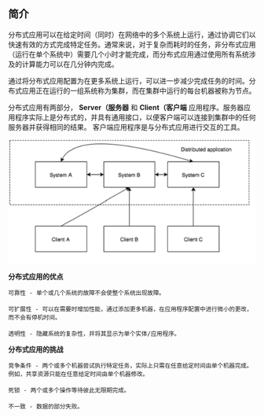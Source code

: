 ## 简介

分布式应用可以在给定时间（同时）在网络中的多个系统上运行，通过协调它们以快速有效的方式完成特定任务。通常来说，对于复杂而耗时的任务，非分布式应用（运行在单个系统中）需要几个小时才能完成，而分布式应用通过使用所有系统涉及的计算能力可以在几分钟内完成。

通过将分布式应用配置为在更多系统上运行，可以进一步减少完成任务的时间。分布式应用正在运行的一组系统称为集群，而在集群中运行的每台机器被称为节点。

分布式应用有两部分， **Server（服务器** 和 **Client（客户端** 应用程序。服务器应用程序实际上是分布式的，并具有通用接口，以便客户端可以连接到集群中的任何服务器并获得相同的结果。 客户端应用程序是与分布式应用进行交互的工具。

![Alt distribute_1](../../_media/distribute/distribute_1.png)


**分布式应用的优点**
	
	可靠性 - 单个或几个系统的故障不会使整个系统出现故障。

	可扩展性 - 可以在需要时增加性能，通过添加更多机器，在应用程序配置中进行微小的更改，而不会有停机时间。

	透明性 - 隐藏系统的复杂性，并将其显示为单个实体/应用程序。

**分布式应用的挑战**
	
	竞争条件 - 两个或多个机器尝试执行特定任务，实际上只需在任意给定时间由单个机器完成。例如，共享资源只能在任意给定时间由单个机器修改。

	死锁 - 两个或多个操作等待彼此无限期完成。

	不一致 - 数据的部分失败。